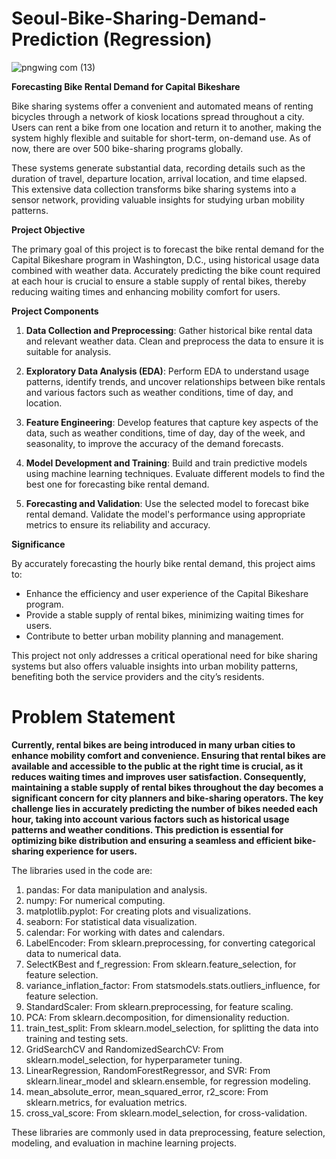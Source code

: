 # Seoul-Bike-Sharing-Demand-Prediction (Regression)

![pngwing com (13)](https://github.com/AkashRanjan23/Seoul-Bike-Sharing-Demand-Prediction/assets/150953524/200f8cbb-19db-4441-b0e1-7f9eacdd0524)

**Forecasting Bike Rental Demand for Capital Bikeshare**

Bike sharing systems offer a convenient and automated means of renting bicycles through a network of kiosk locations spread throughout a city. Users can rent a bike from one location and return it to another, making the system highly flexible and suitable for short-term, on-demand use. As of now, there are over 500 bike-sharing programs globally.

These systems generate substantial data, recording details such as the duration of travel, departure location, arrival location, and time elapsed. This extensive data collection transforms bike sharing systems into a sensor network, providing valuable insights for studying urban mobility patterns.

**Project Objective**

The primary goal of this project is to forecast the bike rental demand for the Capital Bikeshare program in Washington, D.C., using historical usage data combined with weather data. Accurately predicting the bike count required at each hour is crucial to ensure a stable supply of rental bikes, thereby reducing waiting times and enhancing mobility comfort for users.

**Project Components**

1. **Data Collection and Preprocessing**: Gather historical bike rental data and relevant weather data. Clean and preprocess the data to ensure it is suitable for analysis.

2. **Exploratory Data Analysis (EDA)**: Perform EDA to understand usage patterns, identify trends, and uncover relationships between bike rentals and various factors such as weather conditions, time of day, and location.

3. **Feature Engineering**: Develop features that capture key aspects of the data, such as weather conditions, time of day, day of the week, and seasonality, to improve the accuracy of the demand forecasts.

4. **Model Development and Training**: Build and train predictive models using machine learning techniques. Evaluate different models to find the best one for forecasting bike rental demand.

5. **Forecasting and Validation**: Use the selected model to forecast bike rental demand. Validate the model's performance using appropriate metrics to ensure its reliability and accuracy.

**Significance**

By accurately forecasting the hourly bike rental demand, this project aims to:
- Enhance the efficiency and user experience of the Capital Bikeshare program.
- Provide a stable supply of rental bikes, minimizing waiting times for users.
- Contribute to better urban mobility planning and management.

This project not only addresses a critical operational need for bike sharing systems but also offers valuable insights into urban mobility patterns, benefiting both the service providers and the city’s residents.

# **Problem Statement**
**Currently, rental bikes are being introduced in many urban cities to enhance mobility comfort and convenience. Ensuring that rental bikes are available and accessible to the public at the right time is crucial, as it reduces waiting times and improves user satisfaction. Consequently, maintaining a stable supply of rental bikes throughout the day becomes a significant concern for city planners and bike-sharing operators. The key challenge lies in accurately predicting the number of bikes needed each hour, taking into account various factors such as historical usage patterns and weather conditions. This prediction is essential for optimizing bike distribution and ensuring a seamless and efficient bike-sharing experience for users.**

The libraries used in the code are:

1. pandas: For data manipulation and analysis.
2. numpy: For numerical computing.
3. matplotlib.pyplot: For creating plots and visualizations.
4. seaborn: For statistical data visualization.
5. calendar: For working with dates and calendars.
6. LabelEncoder: From sklearn.preprocessing, for converting categorical data to numerical data.
7. SelectKBest and f_regression: From sklearn.feature_selection, for feature selection.
8. variance_inflation_factor: From statsmodels.stats.outliers_influence, for feature selection.
9. StandardScaler: From sklearn.preprocessing, for feature scaling.
10. PCA: From sklearn.decomposition, for dimensionality reduction.
11. train_test_split: From sklearn.model_selection, for splitting the data into training and testing sets.
12. GridSearchCV and RandomizedSearchCV: From sklearn.model_selection, for hyperparameter tuning.
13. LinearRegression, RandomForestRegressor, and SVR: From sklearn.linear_model and sklearn.ensemble, for regression modeling.
14. mean_absolute_error, mean_squared_error, r2_score: From sklearn.metrics, for evaluation metrics.
15. cross_val_score: From sklearn.model_selection, for cross-validation.

These libraries are commonly used in data preprocessing, feature selection, modeling, and evaluation in machine learning projects.
